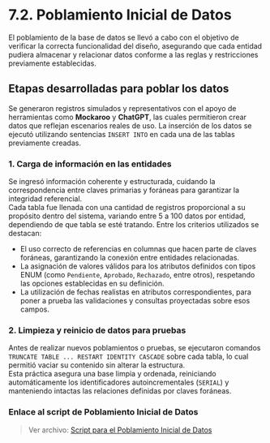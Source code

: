 # 7.2. Poblamiento Inicial de Datos

El poblamiento de la base de datos se llevó a cabo con el objetivo de verificar la correcta funcionalidad del diseño, asegurando que cada entidad pudiera almacenar y relacionar datos conforme a las reglas y restricciones previamente establecidas.

## Etapas desarrolladas para poblar los datos

Se generaron registros simulados y representativos con el apoyo de herramientas como **Mockaroo** y **ChatGPT**, las cuales permitieron crear datos que reflejan escenarios reales de uso. La inserción de los datos se ejecutó utilizando sentencias `INSERT INTO` en cada una de las tablas previamente creadas.

### 1. Carga de información en las entidades

Se ingresó información coherente y estructurada, cuidando la correspondencia entre claves primarias y foráneas para garantizar la integridad referencial.  
Cada tabla fue llenada con una cantidad de registros proporcional a su propósito dentro del sistema, variando entre 5 a 100 datos por entidad, dependiendo de que tabla se esté tratando. Entre los criterios utilizados se destacan:

- El uso correcto de referencias en columnas que hacen parte de claves foráneas, garantizando la conexión entre entidades relacionadas.
- La asignación de valores válidos para los atributos definidos con tipos ENUM (como `Pendiente`, `Aprobado`, `Rechazado`, entre otros), respetando las opciones establecidas en su definición.
- La utilización de fechas realistas en atributos correspondientes, para poner a prueba las validaciones y consultas proyectadas sobre esos campos.

### 2. Limpieza y reinicio de datos para pruebas

Antes de realizar nuevos poblamientos o pruebas, se ejecutaron comandos `TRUNCATE TABLE ... RESTART IDENTITY CASCADE` sobre cada tabla, lo cual permitió vaciar su contenido sin alterar la estructura.  
Esta práctica asegura una base limpia y ordenada, reiniciando automáticamente los identificadores autoincrementales (`SERIAL`) y manteniendo intactas las relaciones definidas por claves foráneas.

### Enlace al script de Poblamiento Inicial de Datos

> Ver archivo: [Script para el Poblamiento Inicial de Datos](Poblamiento.sql)